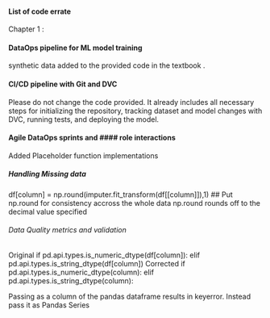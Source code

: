 #### List of code errate 
Chapter 1 : 

#### DataOps pipeline for ML model training
synthetic data added to the provided code in the textbook . 

#### CI/CD pipeline with Git and DVC
Please do not change the code provided. It already includes all necessary steps for initializing the repository, tracking dataset and model changes with DVC, running tests, and deploying the model.

#### Agile DataOps sprints and #### role interactions
Added Placeholder function implementations












##### Handling Missing data

df[column] = np.round(imputer.fit_transform(df[[column]]),1) ## Put np.round for consistency accross the whole data
np.round rounds off to the decimal value specified



###### Data Quality metrics and validation
Original
if pd.api.types.is_numeric_dtype(df[column]):
elif pd.api.types.is_string_dtype(df[column])
Corrected 
if pd.api.types.is_numeric_dtype(column):
elif pd.api.types.is_string_dtype(column):


Passing as a column of the pandas dataframe results in keyerror. Instead pass it as Pandas Series 




